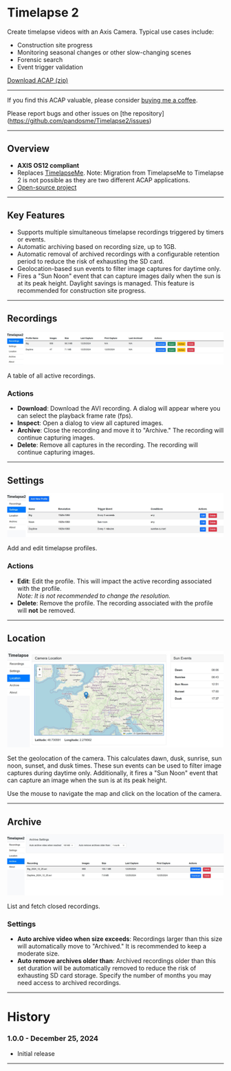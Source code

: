 # Timelapse 2

Create timelapse videos with an Axis Camera. Typical use cases include:

- Construction site progress
- Monitoring seasonal changes or other slow-changing scenes
- Forensic search
- Event trigger validation

[Download ACAP (zip)](https://www.dropbox.com/scl/fi/uik3zu8potr7rv7u2djyb/Timelapse2.zip?rlkey=ovo9g8sb6qwmbyzptkn6c9674&dl=1)

---
If you find this ACAP valuable, please consider [buying me a coffee](https://buymeacoffee.com/fredjuhlinl).  

Please report bugs and other issues on [the repository] (https://github.com/pandosme/Timelapse2/issues)

---
## Overview

- **AXIS OS12 compliant**
- Replaces [TimelapseMe](https://pandosme.github.io/acap/2020/01/01/timelapse.html). Note: Migration from TimelapseMe to Timelapse 2 is not possible as they are two different ACAP applications.
- [Open-source project]()

---

## Key Features

- Supports multiple simultaneous timelapse recordings triggered by timers or events.
- Automatic archiving based on recording size, up to 1GB.
- Automatic removal of archived recordings with a configurable retention period to reduce the risk of exhausting the SD card.
- Geolocation-based sun events to filter image captures for daytime only.
- Fires a "Sun Noon" event that can capture images daily when the sun is at its peak height. Daylight savings is managed. This feature is recommended for construction site progress.

---

## Recordings
![recordings](images/recordings.jpg) 


A table of all active recordings.
  
### Actions

- **Download**: Download the AVI recording. A dialog will appear where you can select the playback frame rate (fps).
- **Inspect**: Open a dialog to view all captured images.
- **Archive**: Close the recording and move it to "Archive." The recording will continue capturing images.
- **Delete**: Remove all captures in the recording. The recording will continue capturing images.

---

## Settings
![settings](images/settings.jpg) 

  
Add and edit timelapse profiles.

### Actions

- **Edit**: Edit the profile. This will impact the active recording associated with the profile.  
  *Note: It is not recommended to change the resolution.*
- **Delete**: Remove the profile. The recording associated with the profile will **not** be removed.

---

## Location
![location](images/location.jpg)  

Set the geolocation of the camera. This calculates dawn, dusk, sunrise, sun noon, sunset, and dusk times. These sun events can be used to filter image captures during daytime only. Additionally, it fires a "Sun Noon" event that can capture an image when the sun is at its peak height.

Use the mouse to navigate the map and click on the location of the camera.

---

## Archive
![archive](images/archive.jpg)  
  
List and fetch closed recordings.

### Settings

- **Auto archive video when size exceeds**: Recordings larger than this size will automatically move to "Archived." It is recommended to keep a moderate size.
- **Auto remove archives older than**: Archived recordings older than this set duration will be automatically removed to reduce the risk of exhausting SD card storage. Specify the number of months you may need access to archived recordings.

---

# History

### 1.0.0 - December 25, 2024
- Initial release

---
